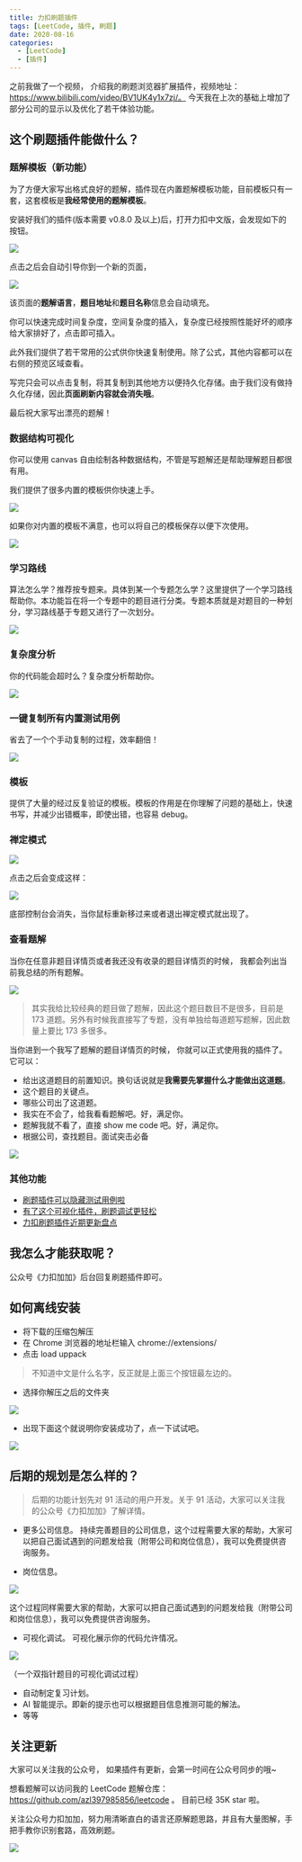```yaml
---
title: 力扣刷题插件
tags: [LeetCode, 插件, 刷题]
date: 2020-08-16
categories:
  - [LeetCode]
  - [插件]
---
```


之前我做了一个视频， 介绍我的刷题浏览器扩展插件，视频地址：https://www.bilibili.com/video/BV1UK4y1x7zj/。 今天我在上次的基础上增加了部分公司的显示以及优化了若干体验功能。

<!-- more -->

## 这个刷题插件能做什么？

### 题解模板（新功能）

为了方便大家写出格式良好的题解，插件现在内置题解模板功能，目前模板只有一套，这套模板是**我经常使用的题解模板**。

安装好我们的插件(版本需要 v0.8.0 及以上)后，打开力扣中文版，会发现如下的按钮。

![](https://tva1.sinaimg.cn/large/008eGmZEly1gn3bp2ag3kj312b0u0gys.jpg)

点击之后会自动引导你到一个新的页面，

![](https://tva1.sinaimg.cn/large/008eGmZEly1gn3bvpadsbj31g70u0k38.jpg)

该页面的**题解语言**，**题目地址**和**题目名称**信息会自动填充。

你可以快速完成时间复杂度，空间复杂度的插入，复杂度已经按照性能好坏的顺序给大家排好了，点击即可插入。

此外我们提供了若干常用的公式供你快速复制使用。除了公式，其他内容都可以在右侧的预览区域查看。

写完只会可以点击复制，将其复制到其他地方以便持久化存储。由于我们没有做持久化存储，因此**页面刷新内容就会消失哦**。

最后祝大家写出漂亮的题解！

### 数据结构可视化

你可以使用 canvas 自由绘制各种数据结构，不管是写题解还是帮助理解题目都很有用。

我们提供了很多内置的模板供你快速上手。

![](https://tva1.sinaimg.cn/large/008eGmZEly1gms0ni6r2pj317c0cw75j.jpg)

如果你对内置的模板不满意，也可以将自己的模板保存以便下次使用。

![](https://tva1.sinaimg.cn/large/008eGmZEly1gmrz98cxflj31bp0u07k9.jpg)

### 学习路线

算法怎么学？推荐按专题来。具体到某一个专题怎么学？这里提供了一个学习路线帮助你。本功能旨在将一个专题中的题目进行分类。专题本质就是对题目的一种划分，学习路线基于专题又进行了一次划分。

![](https://tva1.sinaimg.cn/large/0081Kckwly1glpqbuba55j30w00u0tgr.jpg)

### 复杂度分析

你的代码能会超时么？复杂度分析帮助你。

![](https://tva1.sinaimg.cn/large/0081Kckwly1gm6xl5uih3j30o50nl0u9.jpg)

### 一键复制所有内置测试用例

省去了一个个手动复制的过程，效率翻倍！

![](https://tva1.sinaimg.cn/large/0081Kckwly1glmfz7knmtj32060f0mye.jpg)

### 模板

提供了大量的经过反复验证的模板。模板的作用是在你理解了问题的基础上，快速书写，并减少出错概率，即使出错，也容易 debug。

### 禅定模式

![](https://tva1.sinaimg.cn/large/0081Kckwly1glmg5pa61gj31jk0u0qgg.jpg)

点击之后会变成这样：

![](https://tva1.sinaimg.cn/large/0081Kckwly1glmg6srs4kj31h50u0dml.jpg)

底部控制台会消失，当你鼠标重新移过来或者退出禅定模式就出现了。

### 查看题解

当你在任意非题目详情页或者我还没有收录的题目详情页的时候， 我都会列出当前我总结的所有题解。

![](https://tva1.sinaimg.cn/large/007S8ZIlly1ghsse7cw2oj313s0u0tbz.jpg)

> 其实我给比较经典的题目做了题解，因此这个题目数目不是很多，目前是 173 道题。另外有时候我直接写了专题，没有单独给每道题写题解，因此数量上要比 173 多很多。

当你进到一个我写了题解的题目详情页的时候， 你就可以正式使用我的插件了。 它可以：

- 给出这道题目的前置知识。换句话说就是**我需要先掌握什么才能做出这道题**。
- 这个题目的关键点。
- 哪些公司出了这道题。
- 我实在不会了，给我看看题解吧。好，满足你。
- 题解我就不看了，直接 show me code 吧。好，满足你。
- 根据公司，查找题目。面试突击必备

![](https://tva1.sinaimg.cn/large/007S8ZIlly1ghssdtat3zj31290u0dii.jpg)

### 其他功能

- [刷题插件可以隐藏测试用例啦](https://lucifer.ren/blog/2021/12/22/leetcode-cheat-hide-cases/)
- [有了这个可视化插件，刷题调试更轻松](https://lucifer.ren/blog/2021/09/26/algo-vis/)
- [力扣刷题插件近期更新盘点](https://lucifer.ren/blog/2021/03/16/leetcode-cheat-update-1/)

## 我怎么才能获取呢？

公众号《力扣加加》后台回复刷题插件即可。

## 如何离线安装

- 将下载的压缩包解压
- 在 Chrome 浏览器的地址栏输入 chrome://extensions/
- 点击 load uppack

> 不知道中文是什么名字，反正就是上面三个按钮最左边的。

- 选择你解压之后的文件夹

![](https://tva1.sinaimg.cn/large/007S8ZIlly1ghsscnetjej30os0cw75e.jpg)

- 出现下面这个就说明你安装成功了，点一下试试吧。

![](https://tva1.sinaimg.cn/large/007S8ZIlly1ghss5p4j9oj30l802g0t3.jpg)

## 后期的规划是怎么样的？

> 后期的功能计划先对 91 活动的用户开发。关于 91 活动，大家可以关注我的公众号《力扣加加》了解详情。

- 更多公司信息。 持续完善题目的公司信息，这个过程需要大家的帮助，大家可以把自己面试遇到的问题发给我（附带公司和岗位信息），我可以免费提供咨询服务。

- 岗位信息。

![](https://tva1.sinaimg.cn/large/007S8ZIlly1ghss7raskrj31c00u046y.jpg)

这个过程同样需要大家的帮助，大家可以把自己面试遇到的问题发给我（附带公司和岗位信息），我可以免费提供咨询服务。

- 可视化调试。 可视化展示你的代码允许情况。

![](https://tva1.sinaimg.cn/large/007S8ZIlly1ghssbhbbnvg30dc02w3z4.gif)

（一个双指针题目的可视化调试过程）

- 自动制定复习计划。
- AI 智能提示。即新的提示也可以根据题目信息推测可能的解法。
- 等等

## 关注更新

大家可以关注我的公众号， 如果插件有更新，会第一时间在公众号同步的哦~

想看题解可以访问我的 LeetCode 题解仓库：https://github.com/azl397985856/leetcode 。 目前已经 35K star 啦。

关注公众号力扣加加，努力用清晰直白的语言还原解题思路，并且有大量图解，手把手教你识别套路，高效刷题。

![](https://tva1.sinaimg.cn/large/007S8ZIlly1gfcuzagjalj30p00dwabs.jpg)
